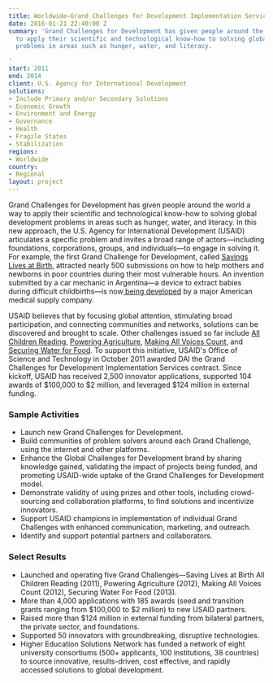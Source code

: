 ```yaml
---
title: Worldwide—Grand Challenges for Development Implementation Services
date: 2016-01-21 22:40:00 Z
summary: 'Grand Challenges for Development has given people around the world a way
  to apply their scientific and technological know-how to solving global development
  problems in areas such as hunger, water, and literacy.

'
start: 2011
end: 2014
client: U.S. Agency for International Development
solutions:
- Include Primary and/or Secondary Solutions
- Economic Growth
- Environment and Energy
- Governance
- Health
- Fragile States
- Stabilization
regions:
- Worldwide
country:
- Regional
layout: project
---
```


Grand Challenges for Development has given people around the world a way to apply their scientific and technological know-how to solving global development problems in areas such as hunger, water, and literacy. In this new approach, the U.S. Agency for International Development (USAID) articulates a specific problem and invites a broad range of actors—including foundations, corporations, groups, and individuals—to engage in solving it. For example, the first Grand Challenge for Development, called [Savings Lives at Birth][1], attracted nearly 500 submissions on how to help mothers and newborns in poor countries during their most vulnerable hours. An invention submitted by a car mechanic in Argentina—a device to extract babies during difficult childbirths—is now[ being developed][2] by a major American medical supply company.

USAID believes that by focusing global attention, stimulating broad participation, and connecting communities and networks, solutions can be discovered and brought to scale. Other challenges issued so far include [All Children Reading][3], [Powering Agriculture][4], [Making All Voices Count][5], and [Securing Water for Food][6]. To support this initiative, USAID's Office of Science and Technology in October 2011 awarded DAI the Grand Challenges for Development Implementation Services contract. Since kickoff, USAID has received 2,500 innovator applications, supported 104 awards of $100,000 to $2 million, and leveraged $124 million in external funding.

###  Sample Activities

* Launch new Grand Challenges for Development.
* Build communities of problem solvers around each Grand Challenge, using the internet and other platforms.
* Enhance the Global Challenges for Development brand by sharing knowledge gained, validating the impact of projects being funded, and promoting USAID-wide uptake of the Grand Challenges for Development model.
* Demonstrate validity of using prizes and other tools, including crowd-sourcing and collaboration platforms, to find solutions and incentivize innovators.
* Support USAID champions in implementation of individual Grand Challenges with enhanced communication, marketing, and outreach.
* Identify and support potential partners and collaborators.

###  Select Results

* Launched and operating five Grand Challenges—Saving Lives at Birth All Children Reading (2011), Powering Agriculture (2012), Making All Voices Count (2012), Securing Water For Food (2013).
* More than 4,000 applications with 185 awards (seed and transition grants ranging from $100,000 to $2 million) to new USAID partners.
* Raised more than $124 million in external funding from bilateral partners, the private sector, and foundations.
* Supported 50 innovators with groundbreaking, disruptive technologies.
* Higher Education Solutions Network has funded a network of eight university consortiums (500+ applicants, 100 institutions, 38 countries) to source innovative, results-driven, cost effective, and rapidly accessed solutions to global development.

[1]: http://savinglivesatbirth.net/
[2]: http://www.nytimes.com/2013/11/14/health/new-tool-to-ease-difficult-births-a-plastic-bag.html?_r=0
[3]: http://allchildrenreading.org/
[4]: http://poweringag.org/
[5]: http://www.makingallvoicescount.org/
[6]: http://www.securingwaterforfood.org/
